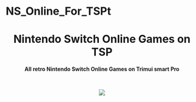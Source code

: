 # NS_Online_For_TSPt
<h1 align="center"> Nintendo Switch Online Games on TSP </h1>

<p align="center"> <b> All retro Nintendo Switch Online Games on Trimui smart Pro </b> </p>

<br>

<p align="center"> <img src="https://github.com/SKINOX21/ArcadeOS-for-Trimui-Smart-Pro/blob/Pics/arcadeos.png"/> </p>
<br>
